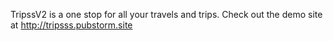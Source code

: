 TripssV2 is a one stop for all your travels and trips.
Check out the demo site at http://tripsss.pubstorm.site